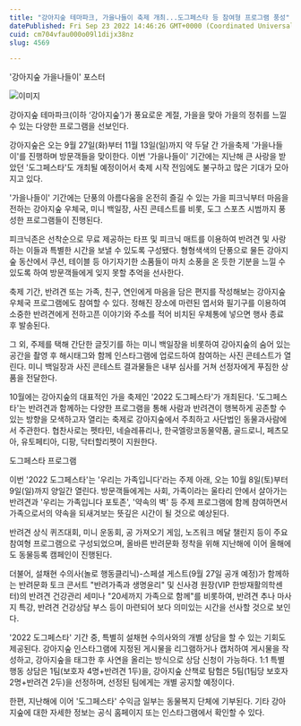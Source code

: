 ```yaml
---
title: "강아지숲 테마파크, 가을나들이 축제 개최...도그페스타 등 참여형 프로그램 풍성"
datePublished: Fri Sep 23 2022 14:46:26 GMT+0000 (Coordinated Universal Time)
cuid: cm704vfau000o09l1dijx38nz
slug: 4569

---
```



'강아지숲 가을나들이' 포스터

![이미지](https://cdn.hashnode.com/res/hashnode/image/upload/v1739257268561/973359df-0d9e-4eb5-a7a2-2e20fe709058.jpeg)

강아지숲 테마파크(이하 ‘강아지숲’)가 풍요로운 계절, 가을을 맞아 가을의 정취를 느낄 수 있는 다양한 프로그램을 선보인다.

강아지숲은 오는 9월 27일(화)부터 11월 13일(일)까지 약 두달 간 가을축제 '가을나들이'를 진행하며 방문객들을 맞이한다. 이번 '가을나들이' 기간에는 지난해 큰 사랑을 받았던 '도그페스타'도 개최될 예정이어서 축제 시작 전임에도 불구하고 많은 기대가 모아지고 있다.

'가을나들이' 기간에는 단풍의 아름다움을 온전히 즐길 수 있는 가을 피크닉부터 마음을 전하는 강아지숲 우체국, 미니 백일장, 사진 콘테스트를 비롯, 도그 스포츠 시범까지 풍성한 프로그램들이 진행된다.

피크닉존은 선착순으로 무료 제공하는 타프 및 피크닉 매트를 이용하여 반려견 및 사랑하는 이들과 특별한 시간을 보낼 수 있도록 구성됐다. 형형색색의 단풍으로 물든 강아지숲 동산에서 쿠션, 테이블 등 아기자기한 소품들이 마치 소풍을 온 듯한 기분을 느낄 수 있도록 하여 방문객들에게 잊지 못할 추억을 선사한다.

축제 기간, 반려견 또는 가족, 친구, 연인에게 마음을 담은 편지를 작성해보는 강아지숲 우체국 프로그램에도 참여할 수 있다. 정해진 장소에 마련된 엽서와 필기구를 이용하여 소중한 반려견에게 전하고픈 이야기와 주소를 적어 비치된 우체통에 넣으면 행사 종료 후 발송된다.

그 외, 주제를 택해 간단한 글짓기를 하는 미니 백일장을 비롯하여 강아지숲의 숨어 있는 공간을 촬영 후 해시태그와 함께 인스타그램에 업로드하여 참여하는 사진 콘테스트가 열린다. 미니 백일장과 사진 콘테스트 결과물들은 내부 심사를 거쳐 선정자에게 푸짐한 상품을 전달한다.

10월에는 강아지숲의 대표적인 가을 축제인 '2022 도그페스타'가 개최된다. '도그페스타'는 반려견과 함께하는 다양한 프로그램을 통해 사람과 반려견이 행복하게 공존할 수 있는 방향을 모색하고자 열리는 축제로 강아지숲에서 주최하고 사단법인 동물과사람에서 주관한다. 협찬사로는 펫타민, 네슬레퓨리나, 한국엘랑코동물약품, 골드로니, 페츠모아, 유토페티아, 디팡, 닥터할리펫이 지원한다.

도그페스타 프로그램

이번 '2022 도그페스타'는 '우리는 가족입니다'라는 주제 아래, 오는 10월 8일(토)부터 9일(일)까지 양일간 열린다. 방문객들에게는 사회, 가족이라는 울타리 안에서 살아가는 반려견과 '우리는 가족입니다 포토존', '약속의 벽' 등 주제 프로그램에 함께 참여하면서 가족으로서의 약속을 되새겨보는 뜻깊은 시간이 될 것으로 예상된다.

반려견 상식 퀴즈대회, 미니 운동회, 공 가져오기 게임, 노즈워크 메달 챌린지 등이 주요 참여형 프로그램으로 구성되었으며, 올바른 반려문화 정착을 위해 지난해에 이어 올해에도 동물등록 캠페인이 진행된다.

더불어, 설채현 수의사(놀로 행동클리닉)-스페셜 게스트(9월 27일 공개 예정)가 함께하는 반려문화 토크 콘서트 "반려가족과 생명윤리" 및 신사경 원장(VIP 한방재활의학센터)의 반려견 건강관리 세미나 "20세까지 가족으로 함께"를 비롯하여, 반려견 추나 마사지 특강, 반려견 건강상담 부스 등이 마련되어 보다 의미있는 시간을 선사할 것으로 보인다.

'2022 도그페스타' 기간 중, 특별히 설채현 수의사와의 개별 상담을 할 수 있는 기회도 제공된다. 강아지숲 인스타그램에 지정된 게시물을 리그램하거나 캡처하여 게시물을 작성하고, 강아지숲을 태그한 후 사연을 올리는 방식으로 상담 신청이 가능하다. 1:1 특별 행동 상담은 1팀(보호자 4명+반려견 1두)을, 강아지숲 산책로 탐험은 5팀(1팀당 보호자 2명+반려견 2두)을 선정하며, 선정된 팀에게는 개별 공지할 예정이다.

한편, 지난해에 이어 '도그페스타' 수익금 일부는 동물복지 단체에 기부된다. 기타 강아지숲에 대한 자세한 정보는 공식 홈페이지 또는 인스타그램에서 확인할 수 있다.